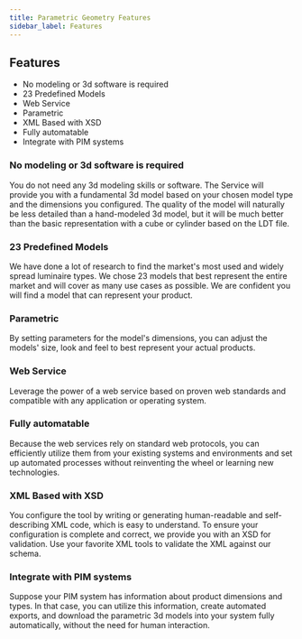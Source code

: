 ```yaml
---
title: Parametric Geometry Features
sidebar_label: Features
---
```


## Features

 - No modeling or 3d software is required
 - 23 Predefined Models
 - Web Service
 - Parametric
 - XML Based with XSD
 - Fully automatable
 - Integrate with PIM systems

### No modeling or 3d software is required
You do not need any 3d modeling skills or software. The Service will provide you with a fundamental 3d model based on your chosen model type and the dimensions you configured. The quality of the model will naturally be less detailed than a hand-modeled 3d model, but it will be much better than the basic representation with a cube or cylinder based on the LDT file.

### 23 Predefined Models
We have done a lot of research to find the market's most used and widely spread luminaire types. We chose 23 models that best represent the entire market and will cover as many use cases as possible. We are confident you will find a model that can represent your product.

### Parametric
By setting parameters for the model's dimensions, you can adjust the models' size, look and feel to best represent your actual products.

### Web Service
Leverage the power of a web service based on proven web standards and compatible with any application or operating system. 

### Fully automatable
Because the web services rely on standard web protocols, you can efficiently utilize them from your existing systems and environments and set up automated processes without reinventing the wheel or learning new technologies.

### XML Based with XSD
You configure the tool by writing or generating human-readable and self-describing XML code, which is easy to understand. 
To ensure your configuration is complete and correct, we provide you with an XSD for validation. Use your favorite XML tools to validate the XML against our schema.

### Integrate with PIM systems
Suppose your PIM system has information about product dimensions and types. In that case, you can utilize this information, create automated exports, and download the parametric 3d models into your system fully automatically, without the need for human interaction.